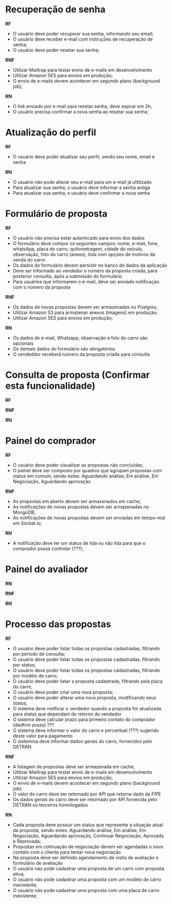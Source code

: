 # Recuperação de senha

**RF**

- O usuário deve poder recuperar sua senha, informando seu email;
- O usuário deve receber e-mail com instruções de recuperação de senha;
- O usuário deve poder resetar sua senha;

**RNF**

- Utilizar Mailtrap para testar envio de e-mails em desenvolvimento
- Utilizar Amazon SES para envios em produção;
- O envio de e-mails devem acontecer em segundo plano (background job);

**RN**

- O link enviado por e-mail para resetar senha, deve expirar em 2h;
- O usuário precisa confirmar a nova senha ao resetar sua senha;

# Atualização do perfil

**RF**

- O usuário deve poder atualizar seu perfil, sendo seu nome, email e senha

**RN**

- O usuário não pode alterar seu e-mail para um e-mail já uttilizado
- Para atualizar sua senha, o usuário deve informar a senha antiga
- Para atualizar sua senha, o usuário deve confirmar a nova senha

# Formulário de proposta

**RF**

- O usuário não precisa estar autenticado para envio dos dados
- O formulário deve compor os seguintes campos: nome, e-mail, fone, whatsApp, placa do carro, quilometragem, cidade do veículo, observação, foto do carro (anexo), lista com opções de motivos da venda do carro
- Os dados do formulário devem persistir no banco de dados da aplicação
- Deve ser informado ao vendedor o número da proposta criada, para posterior consulta, após a submissão do formulário
- Para usuários que informarem o e-mail, deve ser enviado notificação com o número da proposta

**RNF**

- Os dados de novas propostas devem ser armazenadas no Postgres;
- Utilizar Amazon S3 para armazenar anexos (imagens) em produção;
- Utilizar Amazon SES para envios em produção;

**RN**

- Os dados de e-mail, Whatsapp, observação e foto do carro são opcionais
- Os demais dados do formulário são obrigatórios
- O vendeddor receberá número da proposta criada para consulta 

# Consulta de proposta (Confirmar esta funcionalidade)

**RF**

**RNF**

**RN**


# Painel do comprador

**RF**

- O usuário deve poder visualizar as propostas não concluídas;
- O painel deve ser composto por quadros que agrupam propostas com status em comum, sendo estes: Aguardando análise, Em análise, Em Negociação, Aguardando aprovação

**RNF**

- As propsotas em aberto devem ser armazenados em cache;
- As notificações de novas propostas devem ser armazenadas no MongoDB;
- As notificações de novas propostas devem ser enviadas em tempo-real em Socket.io;

**RN**

- A notificação deve ter um status de lida ou não lida para que o comprador possa controlar (???);

# Painel do avaliador

**RN**

**RNF**

**RN**

# Processo das propostas

**RF**

- O usuário deve poder listar todas os propostas cadastradas, filtrando por período de consulta;
- O usuário deve poder listar todas os propostas cadastradas, filtrando por status;
- O usuário deve poder listar todas os propostas cadastradas, filtrando por modelo de carro;
- O usuário deve poder listar a proposta cadastrada, filtrando pela placa do carro;
- O usuário deve poder criar uma nova proposta;
- O usuário deve poder alterar uma nova proposta, modificando seus status;
- O sistema deve notificar o vendedor quando a proposta for atualizada para status que dependam de retorno do vendedor
- O sistema deve calcular prazo para primeiro contato do comprador (dedfinir prazo) ???
- O sistema deve informar o valor do carro e percentual (???) sugerido deste valor para pagamento
- O sistemma deve informar dados gerais do carro, fornecidos pelo DETRAN

**RNF**

- A listagem de propostas deve ser armazenada em cache;
- Utilizar Mailtrap para testar envio de e-mails em desenvolvimento
- Utilizar Amazon SES para envios em produção;
- O envio de e-mails devem acontecer em segundo plano (background job);
- O valor do carro deve ser retornado por API que retorne dado da FIPE
- Os dados gerais do carro deve ser retornado por API fornecida pelo DETRAN ou terceiros homologados

**RN**

- Cada proposta deve possuir um status que represente a situação atual da proposta, sendo estes: Aguardando análise, Em análise, Em Negociação, Aguardando aprovação, Continuar Negociação, Aprovada e Reprovada;
- Propostas em cotinuação de negociação devem ser agendadas o novo contato com o cliente para tentar nova negociação
- Na proposta deve ser definido agendamento de visita de avaliação e formulário de avaliação
- O usuário não pode cadastrar uma proposta de um carro com proposta ativa;
- O usuário não pode cadastrar uma proposta com um modelo de carro inexistente;
- O usuário não pode cadastrar uma proposta com uma placa de carro inexistente;
